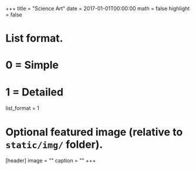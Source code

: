 +++
title = "Science Art"
date = 2017-01-01T00:00:00
math = false
highlight = false

# List format.
#   0 = Simple
#   1 = Detailed
list_format = 1


# Optional featured image (relative to `static/img/` folder).
[header]
image = ""
caption = ""
+++
